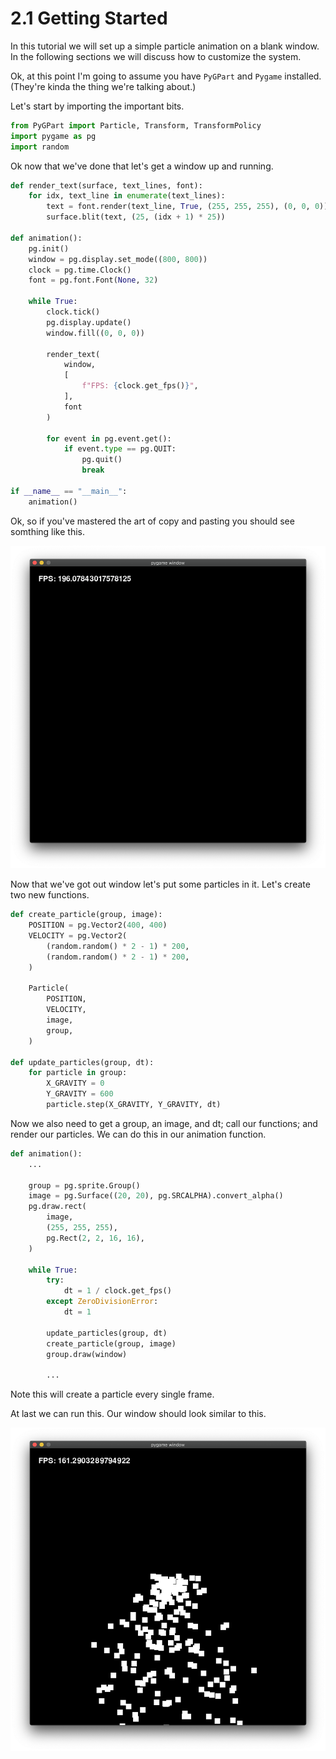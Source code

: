 # 2.1 Getting Started

In this tutorial we will set up a simple particle animation on a blank window. In the following sections we will discuss how to customize the system.

Ok, at this point I'm going to assume you have `PyGPart` and `Pygame` installed. (They're kinda the thing we're talking about.)

Let's start by importing the important bits.

```python
from PyGPart import Particle, Transform, TransformPolicy
import pygame as pg
import random
```

Ok now that we've done that let's get a window up and running.
```python
def render_text(surface, text_lines, font):
    for idx, text_line in enumerate(text_lines):
        text = font.render(text_line, True, (255, 255, 255), (0, 0, 0))
        surface.blit(text, (25, (idx + 1) * 25))
     
def animation():
    pg.init()
    window = pg.display.set_mode((800, 800))
    clock = pg.time.Clock()
    font = pg.font.Font(None, 32)

    while True:
        clock.tick()
        pg.display.update()
        window.fill((0, 0, 0))

        render_text(
            window,
            [
                f"FPS: {clock.get_fps()}",
            ],
            font
        )

        for event in pg.event.get():
            if event.type == pg.QUIT:
                pg.quit()
                break

if __name__ == "__main__":
    animation()
```

Ok, so if you've mastered the art of copy and pasting you should see somthing like this.

![Window](/docs/assets/2.1_empty_window.png)

Now that we've got out window let's put some particles in it. Let's create two new functions.

```python
def create_particle(group, image):
    POSITION = pg.Vector2(400, 400)
    VELOCITY = pg.Vector2(
        (random.random() * 2 - 1) * 200,
        (random.random() * 2 - 1) * 200,
    )

    Particle(
        POSITION,
        VELOCITY,
        image,
        group,
    )

def update_particles(group, dt):
    for particle in group:
        X_GRAVITY = 0
        Y_GRAVITY = 600
        particle.step(X_GRAVITY, Y_GRAVITY, dt)
```

Now we also need to get a group, an image, and dt; call our functions; and render our particles. We can do this in our animation function.

```python
def animation():
    ...

    group = pg.sprite.Group()
    image = pg.Surface((20, 20), pg.SRCALPHA).convert_alpha()
    pg.draw.rect(
        image,
        (255, 255, 255),
        pg.Rect(2, 2, 16, 16),
    )

    while True:
        try:
            dt = 1 / clock.get_fps()
        except ZeroDivisionError:
            dt = 1

        update_particles(group, dt)
        create_particle(group, image)
        group.draw(window)

        ...
```

Note this will create a particle every single frame.

At last we can run this. Our window should look similar to this.

![Window](/docs/assets/2.1_particle_window.png)
